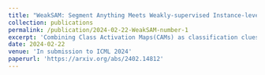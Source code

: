 ```yaml
---
title: "WeakSAM: Segment Anything Meets Weakly-supervised Instance-level Recognition"
collection: publications
permalink: /publication/2024-02-22-WeakSAM-number-1
excerpt: 'Combining Class Activation Maps(CAMs) as classification clues to prompt SAM for weakly-supervised instance-level recognition.'
date: 2024-02-22
venue: 'In submission to ICML 2024'
paperurl: 'https://arxiv.org/abs/2402.14812'
---
```


